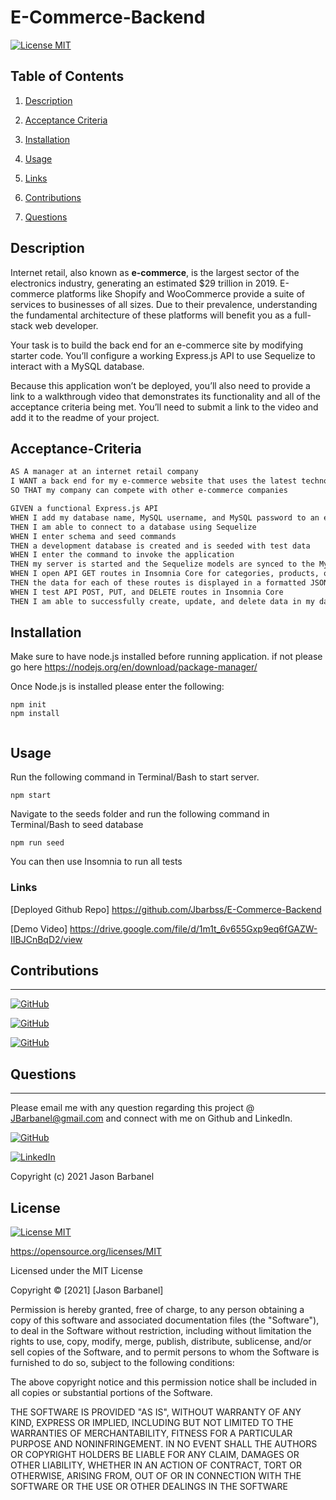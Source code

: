 # E-Commerce-Backend


[![License MIT](https://img.shields.io/apm/l/pack)](https://spdx.org/licenses/MIT.html)
 ## Table of Contents
1. [Description](#description)

2. [Acceptance Criteria](#Acceptance-Criteria)

3. [Installation](#installation)

4. [Usage](#usage)

5. [Links](#links)

6. [Contributions](#contributions)

7. [Questions](#questions)


## Description

Internet retail, also known as **e-commerce**, is the largest sector of the electronics industry, generating an estimated $29 trillion in 2019. E-commerce platforms like Shopify and WooCommerce provide a suite of services to businesses of all sizes. Due to their prevalence, understanding the fundamental architecture of these platforms will benefit you as a full-stack web developer.

Your task is to build the back end for an e-commerce site by modifying starter code. You’ll configure a working Express.js API to use Sequelize to interact with a MySQL database.

Because this application won’t be deployed, you’ll also need to provide a link to a walkthrough video that demonstrates its functionality and all of the acceptance criteria being met. You’ll need to submit a link to the video and add it to the readme of your project.

## Acceptance-Criteria

```md
AS A manager at an internet retail company
I WANT a back end for my e-commerce website that uses the latest technologies
SO THAT my company can compete with other e-commerce companies
```

```md
GIVEN a functional Express.js API
WHEN I add my database name, MySQL username, and MySQL password to an environment variable file
THEN I am able to connect to a database using Sequelize
WHEN I enter schema and seed commands
THEN a development database is created and is seeded with test data
WHEN I enter the command to invoke the application
THEN my server is started and the Sequelize models are synced to the MySQL database
WHEN I open API GET routes in Insomnia Core for categories, products, or tags
THEN the data for each of these routes is displayed in a formatted JSON
WHEN I test API POST, PUT, and DELETE routes in Insomnia Core
THEN I am able to successfully create, update, and delete data in my database
```





## Installation

Make sure to have node.js installed before running application.
if not please go here https://nodejs.org/en/download/package-manager/

Once Node.js is installed please enter the following:
```
npm init
npm install


```

## Usage

Run the following command in Terminal/Bash to start server.

```
npm start
```

Navigate to the seeds folder and run the following command in Terminal/Bash to seed database 

```
npm run seed

```

You can then use Insomnia to run all tests



### Links

[Deployed Github Repo] https://github.com/Jbarbss/E-Commerce-Backend

[Demo Video] https://drive.google.com/file/d/1m1t_6v655Gxp9eq6fGAZW-IIBJCnBqD2/view


 
## Contributions
---
[![GitHub](https://img.shields.io/badge/Ben%20Durham-Click%20Me!-blueviolet?style=plastic&logo=GitHub)](https://github.com/bdurham227)

[![GitHub](https://img.shields.io/badge/Gabe%20Thomas-Click%20Me!-blueviolet?style=plastic&logo=GitHub)](https://github.com/samohtebag)

[![GitHub](https://img.shields.io/badge/Patrick%20Walker-Click%20Me!-blueviolet?style=plastic&logo=GitHub)](https://github.com/pat31477)


## Questions
 ---
  Please email me with any question regarding this project @ JBarbanel@gmail.com and connect with me on Github and LinkedIn.
 

  [![GitHub](https://img.shields.io/badge/Jason%20Barbanel-Click%20Me!-blueviolet?style=plastic&logo=GitHub)](https://github.com/jbarbss) 


  [![LinkedIn](https://img.shields.io/badge/Jason%20Barbanel%20LinkedIn-Click%20Me!-grey?style=plastic&logo=LinkedIn&labelColor=blue)](https://www.linkedin.com/in/jason-barbanel/)

Copyright (c) 2021 Jason Barbanel


## License
 
[![License MIT](https://img.shields.io/apm/l/pack)](https://spdx.org/licenses/MIT.html)

   https://opensource.org/licenses/MIT

Licensed under the MIT License

Copyright © [2021] [Jason Barbanel]
    
 Permission is hereby granted, free of charge, to any person obtaining a copy of this software and associated documentation files (the "Software"), to deal in the Software without restriction, including without limitation the rights to use, copy, modify, merge, publish, distribute, sublicense, and/or sell copies of the Software, and to permit persons to whom the Software is furnished to do so, subject to the following conditions:
        
The above copyright notice and this permission notice shall be included in all copies or substantial portions of the Software.
        
THE SOFTWARE IS PROVIDED "AS IS", WITHOUT WARRANTY OF ANY KIND, EXPRESS OR IMPLIED, INCLUDING BUT NOT LIMITED TO THE WARRANTIES OF MERCHANTABILITY, FITNESS FOR A PARTICULAR PURPOSE AND NONINFRINGEMENT. IN NO EVENT SHALL THE AUTHORS OR COPYRIGHT HOLDERS BE LIABLE FOR ANY CLAIM, DAMAGES OR OTHER LIABILITY, WHETHER IN AN ACTION OF CONTRACT, TORT OR OTHERWISE, ARISING FROM, OUT OF OR IN CONNECTION WITH THE SOFTWARE OR THE USE OR OTHER DEALINGS IN THE SOFTWARE


